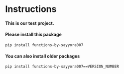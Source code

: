 # Instructions

#### This is our test project.

#### Please install this package
```
pip install functions-by-sayyora007
```


#### You can also install older packages
```
pip install functions-by-sayyora007==VERSION_NUMBER
```
